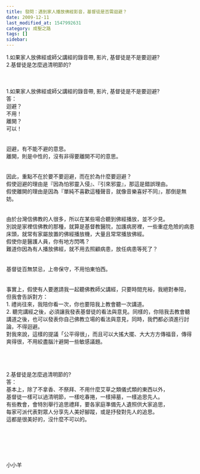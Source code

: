```yaml
---
title: 發問：遇到家人播放佛經影音，基督徒是否需迴避？
date: 2009-12-11
last_modified_at: 1547992631
category: 成聖之路
tags: []
sidebar: 
---
```


<p>1.如果家人放佛經或師父講經的錄音帶, 影片, 基督徒是不是要迴避?<br/>2.基督徒是怎麼過清明節的?<br/><!--more--><br/><br/><br/>1.如果家人放佛經或師父講經的錄音帶, 影片, 基督徒是不是要迴避?<br/>答：<br/>迴避？<br/>不用！<br/>離開？<br/>可以！<br/><br/><br/>迴避，有不能不避的意思。<br/>離開，則是中性的，沒有非得要離開不可的意思。<br/><br/><br/>因此，重點不在於要不要迴避，而在於為什麼要迴避？<br/>假使迴避的理由是『因為怕邪靈入侵』、『引來邪靈』，那這是錯誤理由。<br/>假使離開的理由是因為『單純不喜歡這種聲音，就像音樂喜好不同』，那倒是無妨。<br/><br/><br/>由於台灣信佛教的人很多，所以在某些場合聽到佛經播放，並不少見。<br/>別說是家裡信佛教的那種，就算是基督教醫院，加護病房裡，一些重症危險的病患床頭，就常有家屬放置的佛經播放機，大量且常常播放佛經。<br/>假使你是醫護人員，你有地方閃嗎？<br/>難道你因為有人播放佛經，就不用去照顧病患，放任病患等死了？<br/><br/><br/>基督徒百無禁忌，上帝保守，不用怕東怕西。<br/><br/><br/>事實上，假使有人要邀請我一起聽佛教師父講經，只要時間充裕，我絕對奉陪，<br/>但我會告訴對方：<br/>1.	禮尚往來，我陪你看一次，你也要陪我上教會聽一次講道。<br/>2.	聽完講經之後，必須讓我發表基督徒的看法與意見。同樣的，你陪我去教會聽講道之後，也可以發表你自己佛教立場的看法與意見，同時，我們都必須進行討論，不得迴避。<br/>對我來說，這樣的提議「公平得很」，而且可以大搖大擺、大大方方傳福音，傳得爽得很，不用絞盡腦汁避開一些敏感議題。<br/><br/><br/><br/><br/>2.基督徒是怎麼過清明節的?<br/>答：<br/>基本上，除了不拿香、不祭拜、不用什麼艾草之類儀式類的東西以外，<br/>基督徒一樣可以過清明節，一樣吃春捲，一樣掃墓，一樣追思先人。<br/>有些教會，會特別舉行追思禮拜，要各家庭準備先人遺照供大家追思，<br/>每家可派代表對眾人分享先人美好腳蹤，或是抒發對先人的追思。<br/>這都是很美好的，沒什麼不可以的。<br/><br/><br/><br/><br/><br/><br/>小小羊<br/></p>
